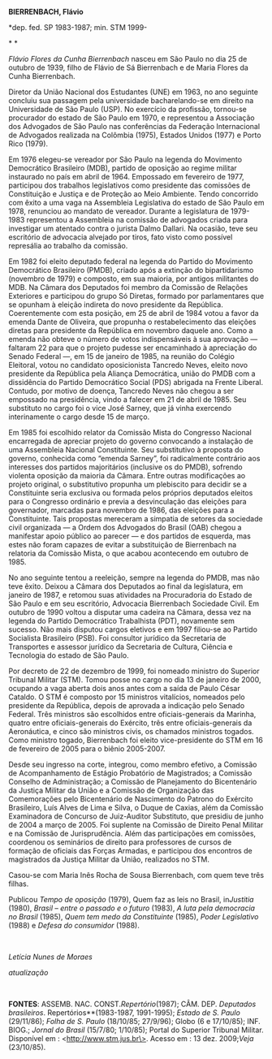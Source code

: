 **BIERRENBACH, Flávio**

\*dep. fed. SP 1983-1987; min. STM 1999-

* *

*Flávio Flores da Cunha Bierrenbach* nasceu em São Paulo no dia 25 de
outubro de 1939, filho de Flávio de Sá Bierrenbach e de Maria Flores da
Cunha Bierrenbach.

Diretor da União Nacional dos Estudantes (UNE) em 1963, no ano seguinte
concluiu sua passagem pela universidade bacharelando-se em direito na
Universidade de São Paulo (USP). No exercício da profissão, tornou-se
procurador do estado de São Paulo em 1970, e representou a Associação
dos Advogados de São Paulo nas conferências da Federação Internacional
de Advogados realizada na Colômbia (1975), Estados Unidos (1977) e Porto
Rico (1979).

Em 1976 elegeu-se vereador por São Paulo na legenda do Movimento
Democrático Brasileiro (MDB), partido de oposição ao regime militar
instaurado no país em abril de 1964. Empossado em fevereiro de 1977,
participou dos trabalhos legislativos como presidente das comissões de
Constituição e Justiça e de Proteção ao Meio Ambiente. Tendo concorrido
com êxito a uma vaga na Assembleia Legislativa do estado de São Paulo em
1978, renunciou ao mandato de vereador. Durante a legislatura de
1979-1983 representou a Assembleia na comissão de advogados criada para
investigar um atentado contra o jurista Dalmo Dallari. Na ocasião, teve
seu escritório de advocacia alvejado por tiros, fato visto como possível
represália ao trabalho da comissão.

Em 1982 foi eleito deputado federal na legenda do Partido do Movimento
Democrático Brasileiro (PMDB), criado após a extinção do bipartidarismo
(novembro de 1979) e composto, em sua maioria, por antigos militantes do
MDB. Na Câmara dos Deputados foi membro da Comissão de Relações
Exteriores e participou do grupo Só Diretas, formado por parlamentares
que se opunham à eleição indireta do novo presidente da República.
Coerentemente com esta posição, em 25 de abril de 1984 votou a favor da
emenda Dante de Oliveira, que propunha o restabelecimento das eleições
diretas para presidente da República em novembro daquele ano. Como a
emenda não obteve o número de votos indispensáveis à sua aprovação —
faltaram 22 para que o projeto pudesse ser encaminhado à apreciação do
Senado Federal —, em 15 de janeiro de 1985, na reunião do Colégio
Eleitoral, votou no candidato oposicionista Tancredo Neves, eleito novo
presidente da República pela Aliança Democrática, união do PMDB com a
dissidência do Partido Democrático Social (PDS) abrigada na Frente
Liberal. Contudo, por motivo de doença, Tancredo Neves não chegou a ser
empossado na presidência, vindo a falecer em 21 de abril de 1985. Seu
substituto no cargo foi o vice José Sarney, que já vinha exercendo
interinamente o cargo desde 15 de março.

Em 1985 foi escolhido relator da Comissão Mista do Congresso Nacional
encarregada de apreciar projeto do governo convocando a instalação de
uma Assembleia Nacional Constituinte. Seu substitutivo à proposta do
governo, conhecida como “emenda Sarney”, foi radicalmente contrário aos
interesses dos partidos majoritários (inclusive os do PMDB), sofrendo
violenta oposição da maioria da Câmara. Entre outras modificações ao
projeto original, o substitutivo propunha um plebiscito para decidir se
a Constituinte seria exclusiva ou formada pelos próprios deputados
eleitos para o Congresso ordinário e previa a desvinculação das eleições
para governador, marcadas para novembro de 1986, das eleições para a
Constituinte. Tais propostas mereceram a simpatia de setores da
sociedade civil organizada — a Ordem dos Advogados do Brasil (OAB)
chegou a manifestar apoio público ao parecer — e dos partidos de
esquerda, mas estes não foram capazes de evitar a substituição de
Bierrenbach na relatoria da Comissão Mista, o que acabou acontecendo em
outubro de 1985.

No ano seguinte tentou a reeleição, sempre na legenda do PMDB, mas não
teve êxito. Deixou a Câmara dos Deputados ao final da legislatura, em
janeiro de 1987, e retomou suas atividades na Procuradoria do Estado de
São Paulo e em seu escritório, Advocacia Bierrenbach Sociedade Civil. Em
outubro de 1990 voltou a disputar uma cadeira na Câmara, dessa vez na
legenda do Partido Democrático Trabalhista (PDT), novamente sem sucesso.
Não mais disputou cargos eletivos e em 1997 filiou-se ao Partido
Socialista Brasileiro (PSB). Foi consultor jurídico da Secretaria de
Transportes e assessor jurídico da Secretaria de Cultura, Ciência e
Tecnologia do estado de São Paulo.

Por decreto de 22 de dezembro de 1999, foi nomeado ministro do Superior
Tribunal Militar (STM). Tomou posse no cargo no dia 13 de janeiro de
2000, ocupando a vaga aberta dois anos antes com a saída de Paulo César
Cataldo. O STM é composto por 15 ministros vitalícios, nomeados pelo
presidente da República, depois de aprovada a indicação pelo Senado
Federal. Três ministros são escolhidos entre oficiais-generais da
Marinha, quatro entre oficiais-generais do Exército, três entre
oficiais-generais da Aeronáutica, e cinco são ministros civis, os
chamados ministros togados. Como ministro togado, Bierrenbach foi eleito
vice-presidente do STM em 16 de fevereiro de 2005 para o biênio
2005-2007.

Desde seu ingresso na corte, integrou, como membro efetivo, a Comissão
de Acompanhamento de Estágio Probatório de Magistrados; a Comissão
Conselho de Administração; a Comissão de Planejamento do Bicentenário da
Justiça Militar da União e a Comissão de Organização das Comemorações
pelo Bicentenário de Nascimento do Patrono do Exército Brasileiro, Luís
Alves de Lima e Silva, o Duque de Caxias, além da Comissão Examinadora
de Concurso de Juiz-Auditor Substituto, que presidiu de junho de 2004 a
março de 2005. Foi suplente na Comissão de Direito Penal Militar e na
Comissão de Jurisprudência. Além das participações em comissões,
coordenou os seminários de direito para professores de cursos de
formação de oficiais das Forças Armadas, e participou dos encontros de
magistrados da Justiça Militar da União, realizados no STM.

Casou-se com Maria Inês Rocha de Sousa Bierrenbach, com quem teve três
filhas.

Publicou *Tempo de oposição* (1979), Quem faz as leis no Brasil,
in*Justitia* (1980), *Brasil – entre o passado e o futuro* (1983), *A
luta pela democracia no Brasil* (1985), *Quem tem medo da Constituinte*
(1985), *Poder Legislativo* (1988) e *Defesa do consumidor* (1988).

 

*Letícia Nunes de Moraes*

*atualização*

 

**FONTES**: ASSEMB. NAC. CONST.*Repertório*(1987); CÂM. DEP. *Deputados
brasileiros*. Repertórios**(1983-1987, 1991-1995); *Estado de S. Paulo*
(29/11/86); *Folha de S. Paulo* (18/10/85; 27/9/96); Globo (6 e
17/10/85); INF. BIOG.; *Jornal do Brasil* (15/7/80; 1/10/85); Portal do
Superior Tribunal Militar. Disponível em : \<http://www.stm.jus.br\>.
Acesso em : 13 dez. 2009;*Veja* (23/10/85).

 
